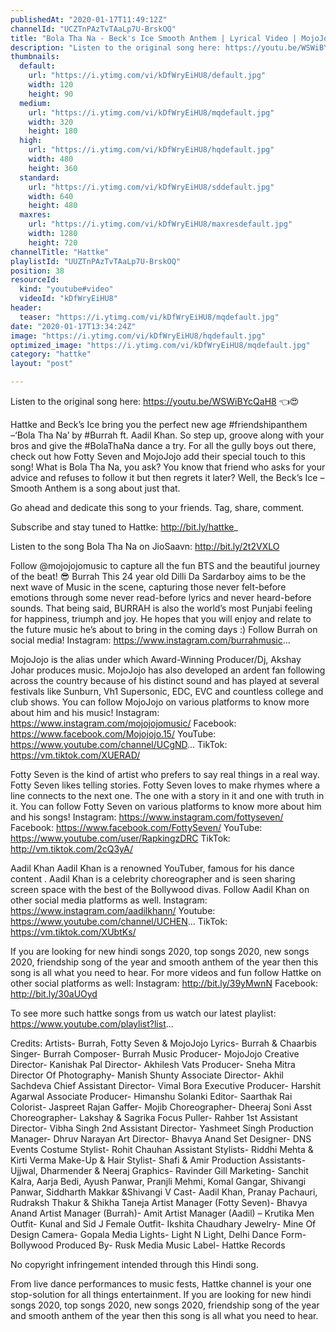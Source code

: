 ```yaml
---
publishedAt: "2020-01-17T11:49:12Z"
channelId: "UCZTnPAzTvTAaLp7U-BrskOQ"
title: "Bola Tha Na - Beck's Ice Smooth Anthem | Lyrical Video | MojoJojo, Burrah ft. Fotty Seven & Aadil"
description: "Listen to the original song here: https://youtu.be/WSWiBYcQaH8 👈😍\n\nHattke and Beck’s Ice bring you the perfect new age #friendshipanthem –‘Bola Tha Na’ by #Burrah ft. Aadil Khan. So step up, groove along with your bros and give the #BolaThaNa dance a try. For all the gully boys out there, check out how Fotty Seven and MojoJojo add their special touch to this song!\nWhat is Bola Tha Na, you ask? You know that friend who asks for your advice and refuses to follow it but then regrets it later? Well, the Beck’s Ice – Smooth Anthem is a song about just that.\n\nGo ahead and dedicate this song to your friends. Tag, share, comment.\n\nSubscribe and stay tuned to Hattke: http://bit.ly/hattke_\n\nListen to the song Bola Tha Na on JioSaavn: http://bit.ly/2t2VXLO\n \nFollow @mojojojomusic to capture all the fun BTS and the beautiful journey of the beat! 😎\nBurrah\nThis 24 year old Dilli Da Sardarboy aims to be the next wave of Music in the scene, capturing those never felt-before emotions through some never read-before lyrics and never heard-before sounds. That being said, BURRAH is also the world’s most Punjabi feeling for happiness, triumph and joy. He hopes that you will enjoy and relate to the future music he’s about to bring in the coming days :) \nFollow Burrah on social media!\nInstagram:  https://www.instagram.com/burrahmusic...\n\nMojoJojo is the alias under which Award-Winning Producer/Dj, Akshay Johar produces music. MojoJojo has also developed an ardent fan following across the country because of his distinct sound and has played at several festivals like Sunburn, Vh1 Supersonic, EDC, EVC and countless college and club shows.\nYou can follow MojoJojo on various platforms to know more about him and his music! \nInstagram: https://www.instagram.com/mojojojomusic/\nFacebook: https://www.facebook.com/Mojojojo.15/\nYouTube: https://www.youtube.com/channel/UCgND...\nTikTok: https://vm.tiktok.com/XUERAD/\n\nFotty Seven is the kind of artist who prefers to say real things in a real way. Fotty Seven likes telling stories. Fotty Seven loves to make rhymes where a line connects to the next one. The one with a story in it and one with truth in it. \nYou can follow Fotty Seven on various platforms to know more about him and his songs!\nInstagram: https://www.instagram.com/fottyseven/\nFacebook: https://www.facebook.com/FottySeven/ \nYouTube: https://www.youtube.com/user/RapkingzDRC\nTikTok: http://vm.tiktok.com/2cQ3yA/\n\nAadil Khan\nAadil Khan is a renowned YouTuber, famous for his dance content . Aadil Khan is a celebrity choreographer and is seen sharing screen space with the best of the Bollywood divas. \nFollow Aadil Khan on other social media platforms as well.\nInstagram: https://www.instagram.com/aadilkhann/\nYoutube: https://www.youtube.com/channel/UCHEN...\nTikTok: https://vm.tiktok.com/XUbtKs/\n\nIf you are looking for new hindi songs 2020, top songs 2020, new songs 2020, friendship song of the year and smooth anthem of the year then this song is all what you need to hear. For more videos and fun follow Hattke on other social platforms as well:\nInstagram: http://bit.ly/39yMwnN\nFacebook: http://bit.ly/30aUOyd\n\nTo see more such hattke songs from us watch our latest playlist: https://www.youtube.com/playlist?list...\n\nCredits:\nArtists- Burrah, Fotty Seven & MojoJojo\nLyrics- Burrah & Chaarbis \nSinger- Burrah\nComposer- Burrah\nMusic Producer- MojoJojo\nCreative Director- Kanishak Pal\nDirector- Akhilesh Vats\nProducer- Sneha Mitra\nDirector Of Photography- Manish Shunty\nAssociate Director- Akhil Sachdeva\nChief Assistant Director- Vimal Bora\nExecutive Producer- Harshit Agarwal\nAssociate Producer- Himanshu Solanki\nEditor- Saarthak Rai\nColorist- Jaspreet Rajan\nGaffer- Mojib\nChoreographer- Dheeraj Soni\nAsst Choreographer- Lakshay & Sagrika\nFocus Puller- Rahber\n1st Assistant Director- Vibha Singh\n2nd Assistant Director- Yashmeet Singh\nProduction Manager- Dhruv Narayan\nArt Director- Bhavya Anand\nSet Designer- DNS Events\nCostume Stylist- Rohit Chauhan\nAssistant Stylists- Riddhi Mehta & Kirti Verma\nMake-Up & Hair Stylist- Shafi & Amir\nProduction Assistants- Ujjwal, Dharmender & Neeraj\nGraphics- Ravinder Gill\nMarketing- Sanchit Kalra, Aarja Bedi, Ayush Panwar, Pranjli Mehmi, Komal Gangar, Shivangi Panwar, Siddharth Makkar &Shivangi V\nCast- Aadil Khan, Pranay Pachauri, Rudraksh Thakur & Shikha Taneja\nArtist Manager (Fotty Seven)- Bhavya Anand\nArtist Manager (Burrah)- Amit\nArtist Manager (Aadil) – Krutika\nMen Outfit- Kunal and Sid J\nFemale Outfit- Ikshita Chaudhary\nJewelry- Mine Of Design\nCamera- Gopala Media\nLights- Light N Light, Delhi\nDance Form- Bollywood\nProduced By- Rusk Media\nMusic Label- Hattke Records\n\nNo copyright infringement intended through this Hindi song.\n\nFrom live dance performances to music fests, Hattke channel is your one stop-solution for all things entertainment. If you are looking for new hindi songs 2020, top songs 2020, new songs 2020, friendship song of the year and smooth anthem of the year then this song is all what you need to hear."
thumbnails:
  default:
    url: "https://i.ytimg.com/vi/kDfWryEiHU8/default.jpg"
    width: 120
    height: 90
  medium:
    url: "https://i.ytimg.com/vi/kDfWryEiHU8/mqdefault.jpg"
    width: 320
    height: 180
  high:
    url: "https://i.ytimg.com/vi/kDfWryEiHU8/hqdefault.jpg"
    width: 480
    height: 360
  standard:
    url: "https://i.ytimg.com/vi/kDfWryEiHU8/sddefault.jpg"
    width: 640
    height: 480
  maxres:
    url: "https://i.ytimg.com/vi/kDfWryEiHU8/maxresdefault.jpg"
    width: 1280
    height: 720
channelTitle: "Hattke"
playlistId: "UUZTnPAzTvTAaLp7U-BrskOQ"
position: 38
resourceId:
  kind: "youtube#video"
  videoId: "kDfWryEiHU8"
header:
  teaser: "https://i.ytimg.com/vi/kDfWryEiHU8/mqdefault.jpg"
date: "2020-01-17T13:34:24Z"
image: "https://i.ytimg.com/vi/kDfWryEiHU8/hqdefault.jpg"
optimized_image: "https://i.ytimg.com/vi/kDfWryEiHU8/mqdefault.jpg"
category: "hattke"
layout: "post"

---
```

Listen to the original song here: https://youtu.be/WSWiBYcQaH8 👈😍

Hattke and Beck’s Ice bring you the perfect new age #friendshipanthem –‘Bola Tha Na’ by #Burrah ft. Aadil Khan. So step up, groove along with your bros and give the #BolaThaNa dance a try. For all the gully boys out there, check out how Fotty Seven and MojoJojo add their special touch to this song!
What is Bola Tha Na, you ask? You know that friend who asks for your advice and refuses to follow it but then regrets it later? Well, the Beck’s Ice – Smooth Anthem is a song about just that.

Go ahead and dedicate this song to your friends. Tag, share, comment.

Subscribe and stay tuned to Hattke: http://bit.ly/hattke_

Listen to the song Bola Tha Na on JioSaavn: http://bit.ly/2t2VXLO
 
Follow @mojojojomusic to capture all the fun BTS and the beautiful journey of the beat! 😎
Burrah
This 24 year old Dilli Da Sardarboy aims to be the next wave of Music in the scene, capturing those never felt-before emotions through some never read-before lyrics and never heard-before sounds. That being said, BURRAH is also the world’s most Punjabi feeling for happiness, triumph and joy. He hopes that you will enjoy and relate to the future music he’s about to bring in the coming days :) 
Follow Burrah on social media!
Instagram:  https://www.instagram.com/burrahmusic...

MojoJojo is the alias under which Award-Winning Producer/Dj, Akshay Johar produces music. MojoJojo has also developed an ardent fan following across the country because of his distinct sound and has played at several festivals like Sunburn, Vh1 Supersonic, EDC, EVC and countless college and club shows.
You can follow MojoJojo on various platforms to know more about him and his music! 
Instagram: https://www.instagram.com/mojojojomusic/
Facebook: https://www.facebook.com/Mojojojo.15/
YouTube: https://www.youtube.com/channel/UCgND...
TikTok: https://vm.tiktok.com/XUERAD/

Fotty Seven is the kind of artist who prefers to say real things in a real way. Fotty Seven likes telling stories. Fotty Seven loves to make rhymes where a line connects to the next one. The one with a story in it and one with truth in it. 
You can follow Fotty Seven on various platforms to know more about him and his songs!
Instagram: https://www.instagram.com/fottyseven/
Facebook: https://www.facebook.com/FottySeven/ 
YouTube: https://www.youtube.com/user/RapkingzDRC
TikTok: http://vm.tiktok.com/2cQ3yA/

Aadil Khan
Aadil Khan is a renowned YouTuber, famous for his dance content . Aadil Khan is a celebrity choreographer and is seen sharing screen space with the best of the Bollywood divas. 
Follow Aadil Khan on other social media platforms as well.
Instagram: https://www.instagram.com/aadilkhann/
Youtube: https://www.youtube.com/channel/UCHEN...
TikTok: https://vm.tiktok.com/XUbtKs/

If you are looking for new hindi songs 2020, top songs 2020, new songs 2020, friendship song of the year and smooth anthem of the year then this song is all what you need to hear. For more videos and fun follow Hattke on other social platforms as well:
Instagram: http://bit.ly/39yMwnN
Facebook: http://bit.ly/30aUOyd

To see more such hattke songs from us watch our latest playlist: https://www.youtube.com/playlist?list...

Credits:
Artists- Burrah, Fotty Seven & MojoJojo
Lyrics- Burrah & Chaarbis 
Singer- Burrah
Composer- Burrah
Music Producer- MojoJojo
Creative Director- Kanishak Pal
Director- Akhilesh Vats
Producer- Sneha Mitra
Director Of Photography- Manish Shunty
Associate Director- Akhil Sachdeva
Chief Assistant Director- Vimal Bora
Executive Producer- Harshit Agarwal
Associate Producer- Himanshu Solanki
Editor- Saarthak Rai
Colorist- Jaspreet Rajan
Gaffer- Mojib
Choreographer- Dheeraj Soni
Asst Choreographer- Lakshay & Sagrika
Focus Puller- Rahber
1st Assistant Director- Vibha Singh
2nd Assistant Director- Yashmeet Singh
Production Manager- Dhruv Narayan
Art Director- Bhavya Anand
Set Designer- DNS Events
Costume Stylist- Rohit Chauhan
Assistant Stylists- Riddhi Mehta & Kirti Verma
Make-Up & Hair Stylist- Shafi & Amir
Production Assistants- Ujjwal, Dharmender & Neeraj
Graphics- Ravinder Gill
Marketing- Sanchit Kalra, Aarja Bedi, Ayush Panwar, Pranjli Mehmi, Komal Gangar, Shivangi Panwar, Siddharth Makkar &Shivangi V
Cast- Aadil Khan, Pranay Pachauri, Rudraksh Thakur & Shikha Taneja
Artist Manager (Fotty Seven)- Bhavya Anand
Artist Manager (Burrah)- Amit
Artist Manager (Aadil) – Krutika
Men Outfit- Kunal and Sid J
Female Outfit- Ikshita Chaudhary
Jewelry- Mine Of Design
Camera- Gopala Media
Lights- Light N Light, Delhi
Dance Form- Bollywood
Produced By- Rusk Media
Music Label- Hattke Records

No copyright infringement intended through this Hindi song.

From live dance performances to music fests, Hattke channel is your one stop-solution for all things entertainment. If you are looking for new hindi songs 2020, top songs 2020, new songs 2020, friendship song of the year and smooth anthem of the year then this song is all what you need to hear.